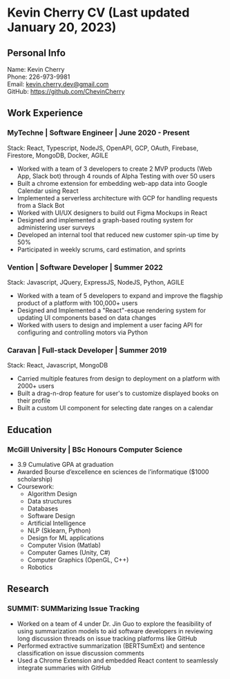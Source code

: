 # Kevin Cherry CV (Last updated January 20, 2023)

## Personal Info

Name: Kevin Cherry  
Phone: 226-973-9981  
Email: kevin.cherry.dev@gmail.com  
GitHub: https://github.com/ChevinCherry

## Work Experience

### MyTechne | Software Engineer | June 2020 - Present

Stack: React, Typescript, NodeJS, OpenAPI, GCP, OAuth, Firebase, Firestore, MongoDB, Docker, AGILE

- Worked with a team of 3 developers to create 2 MVP products (Web App, Slack bot) through 4 rounds of Alpha Testing with over 50 users
- Built a chrome extension for embedding web-app data into Google Calendar using React
- Implemented a serverless architecture with GCP for handling requests from a Slack Bot
- Worked with UI/UX designers to build out Figma Mockups in React
- Designed and implemented a graph-based routing system for administering user surveys
- Developed an internal tool that reduced new customer spin-up time by 50%
- Participated in weekly scrums, card estimation, and sprints

### Vention | Software Developer | Summer 2022

Stack: Javascript, JQuery, ExpressJS, NodeJS, Python, AGILE

- Worked with a team of 5 developers to expand and improve the flagship product of a platform with 100,000+ users
- Designed and Implemented a "React"-esque rendering system for updating UI components based on data changes
- Worked with users to design and implement a user facing API for configuring and controlling motors via Python

### Caravan | Full-stack Developer | Summer 2019

Stack: React, Javascript, MongoDB

- Carried multiple features from design to deployment on a platform with 2000+ users
- Built a drag-n-drop feature for user's to customize displayed books on their profile
- Built a custom UI component for selecting date ranges on a calendar

## Education

### McGill University | BSc Honours Computer Science

- 3.9 Cumulative GPA at graduation
- Awarded Bourse d’excellence en sciences de l’informatique ($1000 scholarship)
- Coursework:
  - Algorithm Design
  - Data structures
  - Databases
  - Software Design
  - Artificial Intelligence
  - NLP (Sklearn, Python)
  - Design for ML applications
  - Computer Vision (Matlab)
  - Computer Games (Unity, C#)
  - Computer Graphics (OpenGL, C++)
  - Robotics

## Research

### SUMMIT: SUMMarizing Issue Tracking

- Worked on a team of 4 under Dr. Jin Guo to explore the feasibility of using summarization models to aid software developers in reviewing long discussion threads on issue tracking platforms like GitHub
- Performed extractive summarization (BERTSumExt) and sentence classification on issue discussion comments
- Used a Chrome Extension and embedded React content to seamlessly integrate summaries with GitHub
